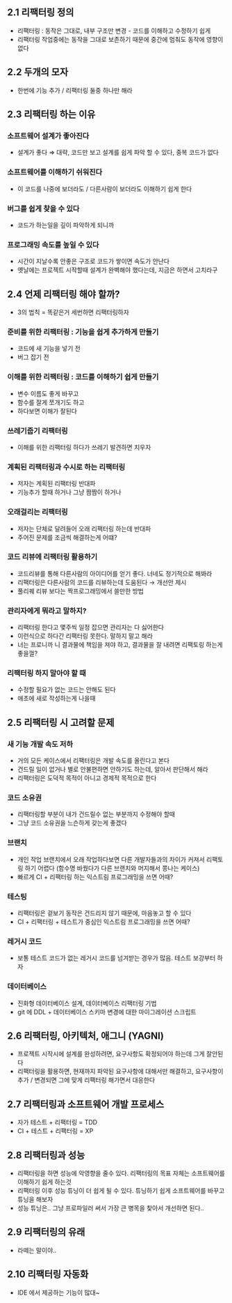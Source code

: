 ## 2.1 리팩터링 정의

- 리팩터링 : 동작은 그대로, 내부 구조만 변경 - 코드를 이해하고 수정하기 쉽게
- 리팩터링 작업중에는 동작을 그대로 보존하기 때문에 중간에 멈춰도 동작에 영향이 없다

## 2.2 두개의 모자

- 한번에 기능 추가 / 리팩터링 둘중 하나만 해라

## 2.3 리팩터링 하는 이유

### 소프트웨어 설계가 좋아진다

- 설계가 좋다 ⇒ 대략, 코드만 보고 설계를 쉽게 파악 할 수 있다, 중복 코드가 없다

### 소프트웨어를 이해하기 쉬워진다

- 이 코드를 나중에 보더라도 / 다른사람이 보더라도 이해하기 쉽게 한다

### 버그를 쉽게 찾을 수 있다

- 코드가 하는일을 깊이 파악하게 되니까

### 프로그래밍 속도를 높일 수 있다

- 시간이 지날수록 안좋은 구조로 코드가 쌓이면 속도가 안난다
- 옛날에는 프로젝트 시작할때 설계가 완벽해야 했다는데, 지금은 하면서 고치라구

## 2.4 언제 리팩터링 해야 할까?

- 3의 법칙 = 똑같은거 세번하면 리팩터링하자

### 준비를 위한 리팩터링 : 기능을 쉽게 추가하게 만들기

- 코드에 새 기능을 넣기 전
- 버그 잡기 전

### 이해를 위한 리팩터링 : 코드를 이해하기 쉽게 만들기

- 변수 이름도 좋게 바꾸고
- 함수를 잘게 쪼개기도 하고
- 하다보면 이해가 잘된다

### 쓰레기줍기 리팩터링

- 이해를 위한 리팩터링 하다가 쓰레기 발견하면 치우자

### 계획된 리팩터링과 수시로 하는 리팩터링

- 저자는 계획된 리팩터링 반대파
- 기능추가 할때 하거나 그냥 짬짬이 하거나

### 오래걸리는 리팩터링

- 저자는 단체로 달려들어 오래 리팩터링 하는데 반대파
- 주어진 문제를 조금씩 해결하는게 어떄?

### 코드 리뷰에 리팩터링 활용하기

- 코드리뷰를 통해 다른사람의 아이디어를 얻기 좋다. 너네도 정기적으로 해봐라
- 리팩터링은 다른사람의 코드를 리뷰하는데 도움된다 → 개선안 제시
- 풀리퀘 리뷰 보다는 짝프로그래밍에서 쓸만한 방법

### 관리자에게 뭐라고 말하지?

- 리팩터링 한다고 몇주씩 일정 잡으면 관리자는 다 싫어한다
- 이런식으로 하다간 리팩터링 못한다. 말하지 말고 해라
- 너는 프로니까 니 결과물에 책임을 져야 하고, 결과물을 잘 내려면 리팩토링 하는게 좋을껄?

### 리팩터링 하지 말아야 할 때

- 수정할 필요가 없는 코드는 안해도 된다
- 애초에 새로 작성하는게 나을때

## 2.5 리팩터링 시 고려할 문제

### 새 기능 개발 속도 저하

- 거의 모든 케이스에서 리팩터링은 개발 속도를 올린다고 본다
- 건드릴 일이 없거나 별로 안불편하면 안하기도 하는데, 알아서 판단해서 해라
- 리팩터링은 도덕적 목적이 아니고 경제적 목적으로 한다

### 코드 소유권

- 리팩터링할 부분이 내가 건드릴수 없는 부분까지 수정해야 할때
- 그냥 코드 소유권을 느슨하게 갖는게 좋겠다

### 브랜치

- 개인 작업 브랜치에서 오래 작업하다보면 다른 개발자들과의 차이가 커져서 리팩토링 하기 어렵다 (함수명 바꿨다가 다른 브랜치와 머지해서 쫑나는 케이스)
- 빠르게 CI + 리팩터링 하는 익스트림 프로그래밍을 쓰면 어때?

### 테스팅

- 리팩터링은 겉보기 동작은 건드리지 않기 때문에, 마음놓고 할 수 있다
- CI + 리팩터링 + 테스트가 중심인 익스트림 프로그래밍을 쓰면 어때?

### 레거시 코드

- 보통 테스트 코드가 없는 레거시 코드를 넘겨받는 경우가 많음. 테스트 보강부터 하자

### 데이터베이스

- 진화형 데이터베이스 설계, 데이터베이스 리팩터링 기법
- git 에 DDL + 데이터베이스 스키마 변경에 대한 마이그레이션 스크립트

## 2.6 리팩터링, 아키텍처, 애그니 (YAGNI)

- 프로젝트 시작시에 설계를 완성하려면, 요구사항도 확정되어야 하는데 그게 잘안된다
- 리팩터링을 활용하면, 현재까지 파악된 요구사항에 대해서만 해결하고, 요구사항이 추가 / 변경되면 그에 맞게 리팩터링 해가면서 대응한다

## 2.7 리팩터링과 소프트웨어 개발 프로세스

- 자가 테스트 + 리팩터링 = TDD
- CI + 테스트 + 리팩터링 = XP

## 2.8 리팩터링과 성능

- 리팩터링을 하면 성능에 악영향을 줄수 있다. 리팩터링의 목표 자체는 소프트웨어를 이해하기 쉽게 하는것
- 리팩터링 이후 성능 튜닝이 더 쉽게 될 수 있다. 튜닝하기 쉽게 소프트웨어를 바꾸고 튜닝을 해보자
- 성능 튜닝은.. 그냥 프로파일러 써서 가장 큰 병목을 찾아서 개선하면 된다..

## 2.9 리팩터링의 유래

- 라떼는 말이야..

## 2.10 리팩터링 자동화

- IDE 에서 제공하는 기능이 많대~
